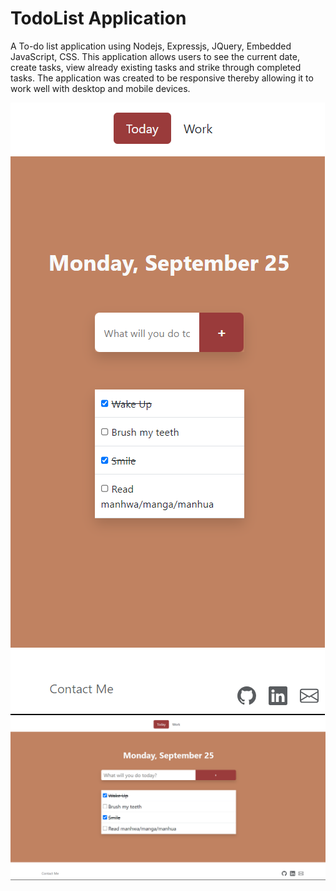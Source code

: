 # TodoList Application
A To-do list application using Nodejs, Expressjs, JQuery, Embedded JavaScript, CSS. This application allows users to see the current date, create tasks, view already existing tasks and strike through completed tasks.
The application was created to be responsive thereby allowing it to work well with desktop and mobile devices.

<img src="./Todo mobile.png" alt="mobile">
<img src="./Todo desktop.png" alt="desktop">
